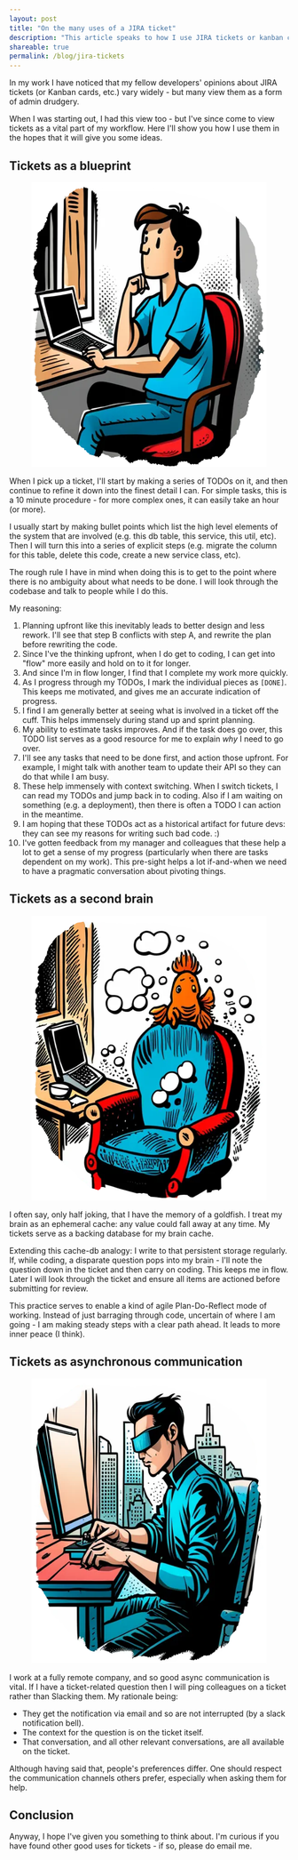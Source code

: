```yaml
---
layout: post
title: "On the many uses of a JIRA ticket"
description: "This article speaks to how I use JIRA tickets or kanban cards: as a blueprint, as a second brain, and as a form of asynchronous communication."
shareable: true
permalink: /blog/jira-tickets
---
```

<section>
    <p>In my work I have noticed that my fellow developers' opinions about JIRA tickets (or Kanban cards, etc.) vary widely - but many view them as a form of admin drudgery.</p>
    <p>When I was starting out, I had this view too - but I've since come to view tickets as a vital part of my workflow. Here I'll show you how I use them in the hopes that it will give you some ideas.</p>
</section>

<section>
    <h2>Tickets as a blueprint</h2>
    <aside>
        <figure>
            <img src="/images/thinking-dev.webp" height="512" width="512" alt="A software developer leaning back in his chair thinking hard about his work. Thought bubbles, casual clothing, brown hair.">
        </figure>
    </aside>
    <p>When I pick up a ticket, I'll start by making a series of TODOs on it, and then continue to refine it down into the finest detail I can. For simple tasks, this is a 10 minute procedure - for more complex ones, it can easily take an hour (or more).</p>
    <p>I usually start by making bullet points which list the high level elements of the system that are involved (e.g. this db table, this service, this util, etc). Then I will turn this into a series of explicit steps (e.g. migrate the column for this table, delete this code, create a new service class, etc).</p>
    <p>The rough rule I have in mind when doing this is to get to the point where there is no ambiguity about what needs to be done. I will look through the codebase and talk to people while I do this.</p>
    <p>My reasoning:</p>
    <ol>
        <li>Planning upfront like this inevitably leads to better design and less rework. I'll see that step B conflicts with step A, and rewrite the plan before rewriting the code.</li>
        <li>Since I've the thinking upfront, when I do get to coding, I can get into "flow" more easily and hold on to it for longer.</li>
        <li>And since I'm in flow longer, I find that I complete my work more quickly.</li>
        <li>As I progress through my TODOs, I mark the individual pieces as <code>[DONE]</code>. This keeps me motivated, and gives me an accurate indication of progress.</li>
        <li>I find I am generally better at seeing what is involved in a ticket off the cuff. This helps immensely during stand up and sprint planning.</li>
        <li>My ability to estimate tasks improves. And if the task does go over, this TODO list serves as a good resource for me to explain <i>why</i> I need to go over.</li>
        <li>I'll see any tasks that need to be done first, and action those upfront. For example, I might talk with another team to update their API so they can do that while I am busy.</li>
        <li>These help immensely with context switching. When I switch tickets, I can read my TODOs and jump back in to coding. Also if I am waiting on something (e.g. a deployment), then there is often a TODO I can action in the meantime.</li>
        <li>I am hoping that these TODOs act as a historical artifact for future devs: they can see my reasons for writing such bad code. :) </li>
        <li>I've gotten feedback from my manager and colleagues that these help a lot to get a sense of my progress (particularly when there are tasks dependent on my work). This pre-sight helps a lot if-and-when we need to have a pragmatic conversation about pivoting things.</li>
    </ol>
</section>

<section>
    <h2>Tickets as a second brain</h2>
    <aside>
        <figure>
            <img src="/images/thinking-goldfish.webp" height="512" width="512" alt="A goldfish leaning back in his chair thinking hard about his work. Thought bubbles.">
        </figure>
    </aside>
    <p>I often say, only half joking, that I have the memory of a goldfish. I treat my brain as an ephemeral cache: any value could fall away at any time. My tickets serve as a backing database for my brain cache.</p>
    <p>Extending this cache-db analogy: I write to that persistent storage regularly. If, while coding, a disparate question pops into my brain - I'll note the question down in the ticket and then carry on coding. This keeps me in flow. Later I will look through the ticket and ensure all items are actioned before submitting for review.</p>
    <p>This practice serves to enable a kind of agile Plan-Do-Reflect mode of working. Instead of just barraging through code, uncertain of where I am going - I am making steady steps with a clear path ahead. It leads to more inner peace (I think).</p>
</section>

<section>
    <h2>Tickets as asynchronous communication</h2>
        <aside>
        <figure>
            <img src="/images/thinking-cyberpunk.webp" height="512" width="512" alt="A man sitting in his chair hacking into the matrix.">
        </figure>
    </aside>
    <p>I work at a fully remote company, and so good async communication is vital. If I have a ticket-related question then I will ping colleagues on a ticket rather than Slacking them. My rationale being:</p>
    <ul>
        <li>They get the notification via email and so are not interrupted (by a slack notification bell).</li>
        <li>The context for the question is on the ticket itself.</li>
        <li>That conversation, and all other relevant conversations, are all available on the ticket.</li>
    </ul>
    <p>Although having said that, people's preferences differ. One should respect the communication channels others prefer, especially when asking them for help.</p>
</section>

<section>
    <h2>Conclusion</h2>
    <p>Anyway, I hope I've given you something to think about. I'm curious if you have found other good uses for tickets - if so, please do email me.</p>
</section>
